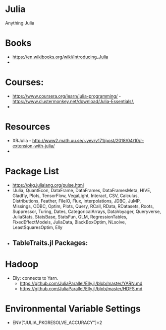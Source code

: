 # Julia
Anything Julia

# Books
  - https://en.wikibooks.org/wiki/Introducing_Julia
  - 

# Courses:
  - https://www.coursera.org/learn/julia-programming/
  -https://www.clustermonkey.net/download/Julia-Essentials/,
  -
 
# Resources
  - XRJulia - http://www2.math.uu.se/~yevry171/post/2018/04/10/r-extension-with-julia/
  -
  
# Package List
  - https://pkg.julialang.org/pulse.html
  - IJulia, QuantEcon, DataFrame, DataFrames, DataFramesMeta, HIVE, Gladfly, Plots, TensorFlow, VegaLight, Interact, 
  CSV, Calculus, Distributions, Feather, FileIO, Flux, Interpolations, JDBC, JuMP, Missings, ODBC, Optim, Plots,
  Query, RCall, RData, RDatasets, Roots, Suppressor, Turing, Dates, CategoricalArrays, DataVoyager, Queryverse, JuliaStats, StatsBase,
  StatsFun, GLM, RegressionTables, FixedEffectModels, JuliaData, BlackBoxOptim, NLsolve, LeastSquaresOptim, Elly
  - TableTraits.jl Packages:
    - 
  

# Hadoop
  - Elly: connects to Yarn. 
    - https://github.com/JuliaParallel/Elly.jl/blob/master/YARN.md
    - https://github.com/JuliaParallel/Elly.jl/blob/master/HDFS.md

# Environmental Variable Settings
  - ENV["JULIA_PKGRESOLVE_ACCURACY"]=2
